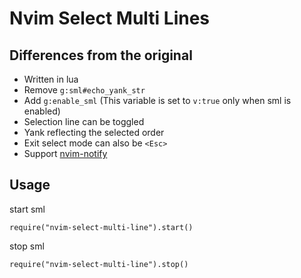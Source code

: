 
# Nvim Select Multi Lines

## Differences from the original

- Written in lua
- Remove `g:sml#echo_yank_str`
- Add `g:enable_sml` (This variable is set to `v:true` only when sml is enabled)
- Selection line can be toggled
- Yank reflecting the selected order
- Exit select mode can also be `<Esc>`
- Support [nvim-notify](https://github.com/rcarriga/nvim-notify)

## Usage

start sml

`require("nvim-select-multi-line").start()`

stop sml

`require("nvim-select-multi-line").stop()`

